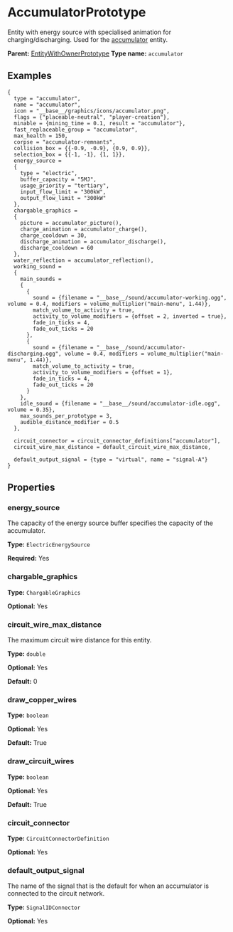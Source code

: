 # AccumulatorPrototype

Entity with energy source with specialised animation for charging/discharging. Used for the [accumulator](https://wiki.factorio.com/Accumulator) entity.

**Parent:** [EntityWithOwnerPrototype](EntityWithOwnerPrototype.md)
**Type name:** `accumulator`

## Examples

```
{
  type = "accumulator",
  name = "accumulator",
  icon = "__base__/graphics/icons/accumulator.png",
  flags = {"placeable-neutral", "player-creation"},
  minable = {mining_time = 0.1, result = "accumulator"},
  fast_replaceable_group = "accumulator",
  max_health = 150,
  corpse = "accumulator-remnants",
  collision_box = {{-0.9, -0.9}, {0.9, 0.9}},
  selection_box = {{-1, -1}, {1, 1}},
  energy_source =
  {
    type = "electric",
    buffer_capacity = "5MJ",
    usage_priority = "tertiary",
    input_flow_limit = "300kW",
    output_flow_limit = "300kW"
  },
  chargable_graphics =
  {
    picture = accumulator_picture(),
    charge_animation = accumulator_charge(),
    charge_cooldown = 30,
    discharge_animation = accumulator_discharge(),
    discharge_cooldown = 60
  },
  water_reflection = accumulator_reflection(),
  working_sound =
  {
    main_sounds =
    {
      {
        sound = {filename = "__base__/sound/accumulator-working.ogg", volume = 0.4, modifiers = volume_multiplier("main-menu", 1.44)},
        match_volume_to_activity = true,
        activity_to_volume_modifiers = {offset = 2, inverted = true},
        fade_in_ticks = 4,
        fade_out_ticks = 20
      },
      {
        sound = {filename = "__base__/sound/accumulator-discharging.ogg", volume = 0.4, modifiers = volume_multiplier("main-menu", 1.44)},
        match_volume_to_activity = true,
        activity_to_volume_modifiers = {offset = 1},
        fade_in_ticks = 4,
        fade_out_ticks = 20
      }
    },
    idle_sound = {filename = "__base__/sound/accumulator-idle.ogg", volume = 0.35},
    max_sounds_per_prototype = 3,
    audible_distance_modifier = 0.5
  },

  circuit_connector = circuit_connector_definitions["accumulator"],
  circuit_wire_max_distance = default_circuit_wire_max_distance,

  default_output_signal = {type = "virtual", name = "signal-A"}
}
```

## Properties

### energy_source

The capacity of the energy source buffer specifies the capacity of the accumulator.

**Type:** `ElectricEnergySource`

**Required:** Yes

### chargable_graphics

**Type:** `ChargableGraphics`

**Optional:** Yes

### circuit_wire_max_distance

The maximum circuit wire distance for this entity.

**Type:** `double`

**Optional:** Yes

**Default:** 0

### draw_copper_wires

**Type:** `boolean`

**Optional:** Yes

**Default:** True

### draw_circuit_wires

**Type:** `boolean`

**Optional:** Yes

**Default:** True

### circuit_connector

**Type:** `CircuitConnectorDefinition`

**Optional:** Yes

### default_output_signal

The name of the signal that is the default for when an accumulator is connected to the circuit network.

**Type:** `SignalIDConnector`

**Optional:** Yes

